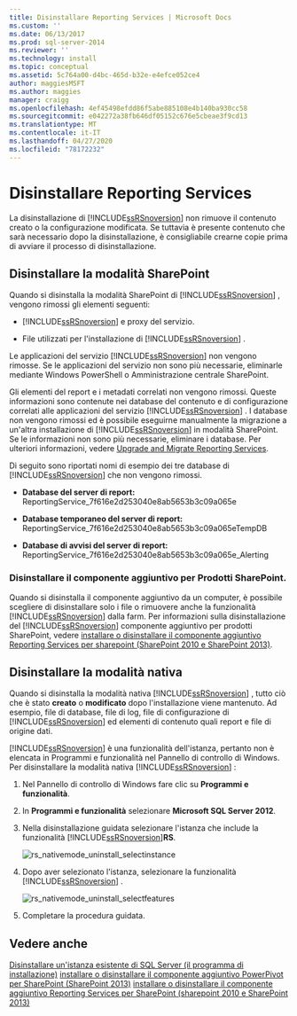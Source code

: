 ```yaml
---
title: Disinstallare Reporting Services | Microsoft Docs
ms.custom: ''
ms.date: 06/13/2017
ms.prod: sql-server-2014
ms.reviewer: ''
ms.technology: install
ms.topic: conceptual
ms.assetid: 5c764a00-d4bc-465d-b32e-e4efce052ce4
author: maggiesMSFT
ms.author: maggies
manager: craigg
ms.openlocfilehash: 4ef45498efdd86f5abe885108e4b140ba930cc58
ms.sourcegitcommit: e042272a38fb646df05152c676e5cbeae3f9cd13
ms.translationtype: MT
ms.contentlocale: it-IT
ms.lasthandoff: 04/27/2020
ms.locfileid: "78172232"
---
```

# <a name="uninstall-reporting-services"></a>Disinstallare Reporting Services
  La disinstallazione di [!INCLUDE[ssRSnoversion](../../includes/ssrsnoversion-md.md)] non rimuove il contenuto creato o la configurazione modificata. Se tuttavia è presente contenuto che sarà necessario dopo la disinstallazione, è consigliabile crearne copie prima di avviare il processo di disinstallazione.

## <a name="uninstall-sharepoint-mode"></a>Disinstallare la modalità SharePoint
 Quando si disinstalla la modalità SharePoint di [!INCLUDE[ssRSnoversion](../../includes/ssrsnoversion-md.md)] , vengono rimossi gli elementi seguenti:

-   [!INCLUDE[ssRSnoversion](../../includes/ssrsnoversion-md.md)] e proxy del servizio.

-   File utilizzati per l'installazione di [!INCLUDE[ssRSnoversion](../../includes/ssrsnoversion-md.md)] .

 Le applicazioni del servizio [!INCLUDE[ssRSnoversion](../../includes/ssrsnoversion-md.md)] non vengono rimosse. Se le applicazioni del servizio non sono più necessarie, eliminarle mediante Windows PowerShell o Amministrazione centrale SharePoint.

 Gli elementi del report e i metadati correlati non vengono rimossi. Queste informazioni sono contenute nei database del contenuto e di configurazione correlati alle applicazioni del servizio [!INCLUDE[ssRSnoversion](../../includes/ssrsnoversion-md.md)] . I database non vengono rimossi ed è possibile eseguirne manualmente la migrazione a un'altra installazione di [!INCLUDE[ssRSnoversion](../../includes/ssrsnoversion-md.md)] in modalità SharePoint. Se le informazioni non sono più necessarie, eliminare i database. Per ulteriori informazioni, vedere [Upgrade and Migrate Reporting Services](../../reporting-services/install-windows/upgrade-and-migrate-reporting-services.md).

 Di seguito sono riportati nomi di esempio dei tre database di [!INCLUDE[ssRSnoversion](../../includes/ssrsnoversion-md.md)] che non vengono rimossi.

-   **Database del server di report:** ReportingService_7f616e2d253040e8ab5653b3c09a065e

-   **Database temporaneo del server di report:** ReportingService_7f616e2d253040e8ab5653b3c09a065eTempDB

-   **Database di avvisi del server di report:** ReportingService_7f616e2d253040e8ab5653b3c09a065e_Alerting

### <a name="uninstall-the-add-in-for-sharepoint-products"></a>Disinstallare il componente aggiuntivo per Prodotti SharePoint.
 Quando si disinstalla il componente aggiuntivo da un computer, è possibile scegliere di disinstallare solo i file o rimuovere anche la funzionalità [!INCLUDE[ssRSnoversion](../../includes/ssrsnoversion-md.md)] dalla farm. Per informazioni sulla disinstallazione del [!INCLUDE[ssRSnoversion](../../includes/ssrsnoversion-md.md)] componente aggiuntivo per prodotti SharePoint, vedere [installare o disinstallare il componente aggiuntivo Reporting Services per sharepoint &#40;SharePoint 2010 e SharePoint 2013&#41;](../../reporting-services/install-windows/install-or-uninstall-the-reporting-services-add-in-for-sharepoint.md).

## <a name="uninstall-native-mode"></a>Disinstallare la modalità nativa
 Quando si disinstalla la modalità nativa [!INCLUDE[ssRSnoversion](../../includes/ssrsnoversion-md.md)] , tutto ciò che è stato **creato** o **modificato** dopo l'installazione viene mantenuto. Ad esempio, file di database, file di log, file di configurazione di [!INCLUDE[ssRSnoversion](../../includes/ssrsnoversion-md.md)] ed elementi di contenuto quali report e file di origine dati.

 [!INCLUDE[ssRSnoversion](../../includes/ssrsnoversion-md.md)] è una funzionalità dell'istanza, pertanto non è elencata in Programmi e funzionalità nel Pannello di controllo di Windows. Per disinstallare la modalità nativa [!INCLUDE[ssRSnoversion](../../includes/ssrsnoversion-md.md)] :

1.  Nel Pannello di controllo di Windows fare clic su **Programmi e funzionalità**.

2.  In **Programmi e funzionalità** selezionare **Microsoft SQL Server 2012**.

3.  Nella disinstallazione guidata selezionare l'istanza che include la funzionalità [!INCLUDE[ssRSnoversion](../../includes/ssrsnoversion-md.md)]**RS**.

     ![rs_nativemode_uninstall_selectinstance](../../../2014/sql-server/install/media/rs-nativemode-uninstall-selectinstance.gif "rs_nativemode_uninstall_selectinstance")

4.  Dopo aver selezionato l'istanza, selezionare la funzionalità [!INCLUDE[ssRSnoversion](../../includes/ssrsnoversion-md.md)] .

     ![rs_nativemode_uninstall_selectfeatures](../../../2014/sql-server/install/media/rs-nativemode-uninstall-selectfeatures.gif "rs_nativemode_uninstall_selectfeatures")

5.  Completare la procedura guidata.

## <a name="see-also"></a>Vedere anche
 [Disinstallare un'istanza esistente di SQL Server &#40;il programma di installazione&#41;](../../../2014/sql-server/install/uninstall-an-existing-instance-of-sql-server-setup.md) [installare o disinstallare il componente aggiuntivo PowerPivot per SharePoint &#40;SharePoint 2013&#41;](https://docs.microsoft.com/analysis-services/instances/install-windows/install-or-uninstall-the-power-pivot-for-sharepoint-add-in-sharepoint-2013) [installare o disinstallare il componente aggiuntivo Reporting Services per SharePoint &#40;sharepoint 2010 e SharePoint 2013&#41;](../../reporting-services/install-windows/install-or-uninstall-the-reporting-services-add-in-for-sharepoint.md)



